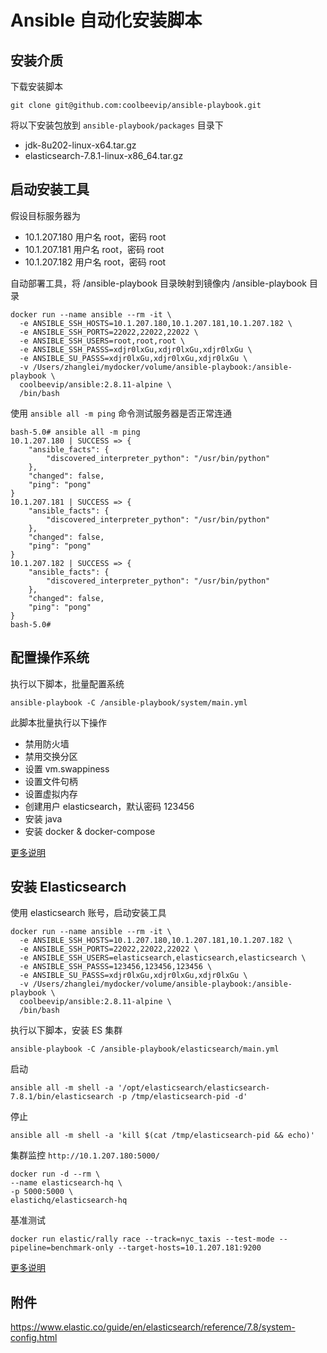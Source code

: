 # Ansible 自动化安装脚本

## 安装介质

下载安装脚本

```shell
git clone git@github.com:coolbeevip/ansible-playbook.git
```

将以下安装包放到 `ansible-playbook/packages` 目录下

* jdk-8u202-linux-x64.tar.gz
* elasticsearch-7.8.1-linux-x86_64.tar.gz

## 启动安装工具

假设目标服务器为

* 10.1.207.180 用户名 root，密码 root
* 10.1.207.181 用户名 root，密码 root
* 10.1.207.182 用户名 root，密码 root

自动部署工具，将 /ansible-playbook 目录映射到镜像内 /ansible-playbook 目录

```shell
docker run --name ansible --rm -it \
  -e ANSIBLE_SSH_HOSTS=10.1.207.180,10.1.207.181,10.1.207.182 \
  -e ANSIBLE_SSH_PORTS=22022,22022,22022 \
  -e ANSIBLE_SSH_USERS=root,root,root \
  -e ANSIBLE_SSH_PASSS=xdjr0lxGu,xdjr0lxGu,xdjr0lxGu \
  -e ANSIBLE_SU_PASSS=xdjr0lxGu,xdjr0lxGu,xdjr0lxGu \
  -v /Users/zhanglei/mydocker/volume/ansible-playbook:/ansible-playbook \
  coolbeevip/ansible:2.8.11-alpine \
  /bin/bash
```

使用 `ansible all -m ping` 命令测试服务器是否正常连通

```shell
bash-5.0# ansible all -m ping
10.1.207.180 | SUCCESS => {
    "ansible_facts": {
        "discovered_interpreter_python": "/usr/bin/python"
    },
    "changed": false,
    "ping": "pong"
}
10.1.207.181 | SUCCESS => {
    "ansible_facts": {
        "discovered_interpreter_python": "/usr/bin/python"
    },
    "changed": false,
    "ping": "pong"
}
10.1.207.182 | SUCCESS => {
    "ansible_facts": {
        "discovered_interpreter_python": "/usr/bin/python"
    },
    "changed": false,
    "ping": "pong"
}
bash-5.0#
```

## 配置操作系统

执行以下脚本，批量配置系统

```shell
ansible-playbook -C /ansible-playbook/system/main.yml
```

此脚本批量执行以下操作

* 禁用防火墙
* 禁用交换分区
* 设置 vm.swappiness
* 设置文件句柄
* 设置虚拟内存
* 创建用户 elasticsearch，默认密码 123456
* 安装 java
* 安装 docker & docker-compose

[更多说明](system/README.md)

## 安装 Elasticsearch

使用 elasticsearch 账号，启动安装工具

```shell
docker run --name ansible --rm -it \
  -e ANSIBLE_SSH_HOSTS=10.1.207.180,10.1.207.181,10.1.207.182 \
  -e ANSIBLE_SSH_PORTS=22022,22022,22022 \
  -e ANSIBLE_SSH_USERS=elasticsearch,elasticsearch,elasticsearch \
  -e ANSIBLE_SSH_PASSS=123456,123456,123456 \
  -e ANSIBLE_SU_PASSS=xdjr0lxGu,xdjr0lxGu,xdjr0lxGu \
  -v /Users/zhanglei/mydocker/volume/ansible-playbook:/ansible-playbook \
  coolbeevip/ansible:2.8.11-alpine \
  /bin/bash
```

执行以下脚本，安装 ES 集群

```shell
ansible-playbook -C /ansible-playbook/elasticsearch/main.yml
```

启动

```shell
ansible all -m shell -a '/opt/elasticsearch/elasticsearch-7.8.1/bin/elasticsearch -p /tmp/elasticsearch-pid -d'
```

停止

```shell
ansible all -m shell -a 'kill $(cat /tmp/elasticsearch-pid && echo)'
```

集群监控 `http://10.1.207.180:5000/`

```shell
docker run -d --rm \
--name elasticsearch-hq \
-p 5000:5000 \
elastichq/elasticsearch-hq
```

基准测试

```shell
docker run elastic/rally race --track=nyc_taxis --test-mode --pipeline=benchmark-only --target-hosts=10.1.207.181:9200
```

[更多说明](elasticsearch/README.md)

## 附件

https://www.elastic.co/guide/en/elasticsearch/reference/7.8/system-config.html
